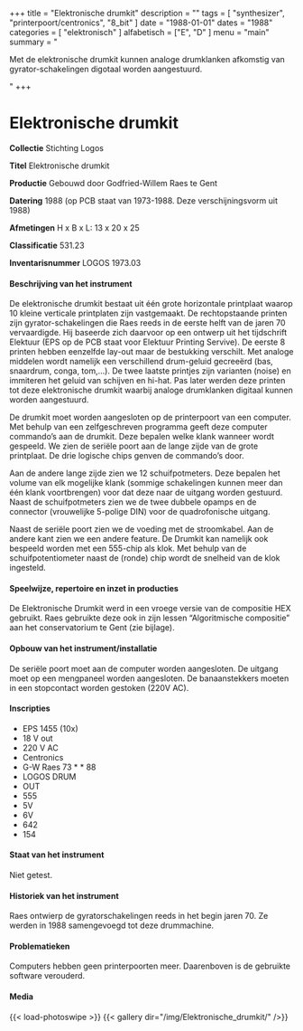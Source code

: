 ﻿+++
title = "Elektronische drumkit"
description = ""
tags = [
    "synthesizer",
"printerpoort/centronics",
"8_bit"
]
date = "1988-01-01"
dates = "1988"
categories = [
    "elektronisch"
]
alfabetisch = ["E", "D"
]
menu = "main"
summary = "<p>Met de elektronische drumkit kunnen analoge drumklanken afkomstig van gyrator-schakelingen digotaal worden aangestuurd.</p>"
+++

# Elektronische drumkit


**Collectie**
Stichting Logos

**Titel**
Elektronische drumkit

**Productie**
Gebouwd door Godfried-Willem Raes te Gent

**Datering**
1988 (op PCB staat van 1973-1988. Deze verschijningsvorm uit 1988)

**Afmetingen**
H x B x L: 13 x 20 x 25

**Classificatie**
531.23

**Inventarisnummer**
LOGOS 1973.03

#### Beschrijving van het instrument
De elektronische drumkit bestaat uit één grote horizontale printplaat waarop 10 kleine verticale printplaten zijn vastgemaakt. De rechtopstaande printen zijn gyrator-schakelingen die Raes reeds in de eerste helft van de jaren 70 vervaardigde. Hij baseerde zich daarvoor op een ontwerp uit het tijdschrift Elektuur (EPS op de PCB staat voor Elektuur Printing Servive). De eerste 8 printen hebben eenzelfde lay-out maar de bestukking verschilt. Met analoge middelen wordt namelijk een verschillend drum-geluid gecreeërd (bas, snaardrum, conga, tom,…). De twee laatste printjes zijn varianten (noise) en immiteren het geluid van schijven en hi-hat. Pas later werden deze printen tot deze elektronische drumkit waarbij analoge drumklanken digitaal kunnen worden aangestuurd.

De drumkit moet worden aangesloten op de printerpoort van een computer. Met behulp van een zelfgeschreven programma geeft deze computer commando’s aan de drumkit. Deze bepalen welke klank wanneer wordt gespeeld. We zien de seriële poort aan de lange zijde van de grote printplaat. De drie logische chips genven de commando’s door. 

Aan de andere lange zijde zien we 12 schuifpotmeters. Deze bepalen het volume van elk mogelijke klank (sommige schakelingen kunnen meer dan één klank voortbrengen) voor dat deze naar de uitgang worden gestuurd. Naast de schuifpotmeters zien we de twee dubbele opamps en de connector (vrouwelijke 5-polige DIN) voor de quadrofonische uitgang. 

Naast de seriële poort zien we de voeding met de stroomkabel. Aan de andere kant zien we een andere feature. De Drumkit kan namelijk ook bespeeld worden met een 555-chip als klok. Met behulp van de schuifpotentiometer naast de (ronde) chip wordt de snelheid van de klok ingesteld.

#### Speelwijze, repertoire en inzet in producties
De Elektronische Drumkit werd in een vroege versie van de compositie HEX gebruikt. Raes gebruikte deze ook in zijn lessen “Algoritmische compositie” aan het conservatorium te Gent (zie bijlage).

#### Opbouw van het instrument/installatie
De seriële poort moet aan de computer worden aangesloten. De uitgang moet op een mengpaneel worden aangesloten. De banaanstekkers moeten in een stopcontact worden gestoken (220V AC).

#### Inscripties
- EPS 1455 (10x)
- 18 V out
- 220 V AC
- Centronics
- G-W Raes 73 * * 88
- LOGOS DRUM 
- OUT
- 555
- 5V
- 6V
- 642
- 154

#### Staat van het instrument
Niet getest.

#### Historiek van het instrument
Raes ontwierp de gyratorschakelingen reeds in het begin jaren 70. Ze werden in 1988 samengevoegd tot deze drummachine. 

#### Problematieken
Computers hebben geen printerpoorten meer. Daarenboven is de gebruikte software verouderd. 

#### Media
{{< load-photoswipe >}}
{{< gallery dir="/img/Elektronische_drumkit/" />}}